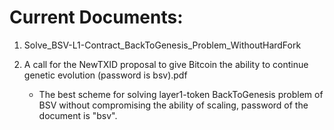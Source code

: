 # Current Documents:

1. Solve_BSV-L1-Contract_BackToGenesis_Problem_WithoutHardFork

2. A call for the NewTXID proposal to give Bitcoin the ability to continue genetic evolution (password is bsv).pdf 
   - The best scheme for solving layer1-token BackToGenesis problem of BSV without compromising the ability of scaling, password of the document is "bsv".



